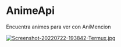 # AnimeApi
Encuentra animes para ver con AniMencion

[![Screenshot-20220722-193842-Termux.jpg](https://i.postimg.cc/9MKq8jxK/Screenshot-20220722-193842-Termux.jpg)](https://postimg.cc/zbwBv4YF)
